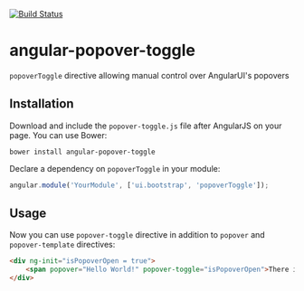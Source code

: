 [![Build Status](https://travis-ci.org/Elijen/angular-popover-toggle.svg?branch=master)](https://travis-ci.org/Elijen/angular-popover-toggle)

# angular-popover-toggle
`popoverToggle` directive allowing manual control over AngularUI's popovers

## Installation
Download and include the `popover-toggle.js` file after AngularJS on your page. You can use Bower: 
```
bower install angular-popover-toggle
```

Declare a dependency on `popoverToggle` in your module:
```JavaScript
angular.module('YourModule', ['ui.bootstrap', 'popoverToggle']);
```

## Usage
Now you can use `popover-toggle` directive in addition to `popover` and `popover-template` directives:
```HTML
<div ng-init="isPopoverOpen = true">
    <span popover="Hello World!" popover-toggle="isPopoverOpen">There is a popover above me!</span>
</div>
```
